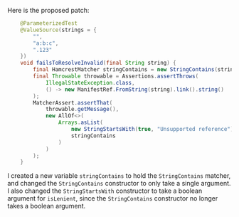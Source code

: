 Here is the proposed patch:
```java
    @ParameterizedTest
    @ValueSource(strings = {
        "",
        "a:b:c",
        ".123"
    })
    void failsToResolveInvalid(final String string) {
        final HamcrestMatcher stringContains = new StringContains(string);
        final Throwable throwable = Assertions.assertThrows(
            IllegalStateException.class,
            () -> new ManifestRef.FromString(string).link().string()
        );
        MatcherAssert.assertThat(
            throwable.getMessage(),
            new AllOf<>(
                Arrays.asList(
                    new StringStartsWith(true, "Unsupported reference"),
                    stringContains
                )
            )
        );
    }
```
I created a new variable `stringContains` to hold the `StringContains` matcher, and changed the `StringContains` constructor to only take a single argument. I also changed the `StringStartsWith` constructor to take a boolean argument for `isLenient`, since the `StringContains` constructor no longer takes a boolean argument.